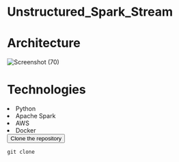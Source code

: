 # Unstructured_Spark_Stream

# Architecture
![Screenshot (70)](https://github.com/adunajiye/Unstructured_Spark_Stream/assets/80220180/a7b2b7b7-bc76-4344-a3bc-ab85dc942aad)


# Technologies

<li>Python</li>
<li>Apache Spark</li>
<li>AWS</li>
<li>Docker</li>

<div class="code-container">
  <button class="copy-button" data-clipboard-target="#example-code">Clone the repository</button>

  ```python
  git clone 
 ```



